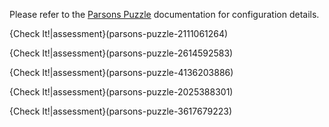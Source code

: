 Please refer to the [Parsons Puzzle](https://docs.codio.com/courses/assessments/#parsons-puzzle-assessments) documentation for configuration details.

{Check It!|assessment}(parsons-puzzle-2111061264)

{Check It!|assessment}(parsons-puzzle-2614592583)

{Check It!|assessment}(parsons-puzzle-4136203886)

{Check It!|assessment}(parsons-puzzle-2025388301)

{Check It!|assessment}(parsons-puzzle-3617679223)
